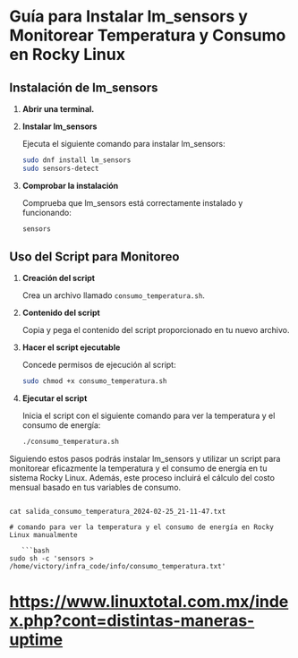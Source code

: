 # Guía para Instalar lm_sensors y Monitorear Temperatura y Consumo en Rocky Linux

## Instalación de lm_sensors

1. **Abrir una terminal.**

2. **Instalar lm_sensors**

   Ejecuta el siguiente comando para instalar lm_sensors:

   ```bash
   sudo dnf install lm_sensors
   sudo sensors-detect
   ```

3. **Comprobar la instalación**

   Comprueba que lm_sensors está correctamente instalado y funcionando:

   ```bash
   sensors
   ```

## Uso del Script para Monitoreo

1. **Creación del script**

   Crea un archivo llamado `consumo_temperatura.sh`.

2. **Contenido del script**

   Copia y pega el contenido del script proporcionado en tu nuevo archivo.

3. **Hacer el script ejecutable**

   Concede permisos de ejecución al script:

   ```bash
   sudo chmod +x consumo_temperatura.sh
   ```

4. **Ejecutar el script**

   Inicia el script con el siguiente comando para ver la temperatura y el consumo de energía:

   ```bash
   ./consumo_temperatura.sh
   ```

Siguiendo estos pasos podrás instalar lm_sensors y utilizar un script para monitorear eficazmente la temperatura y el consumo de energía en tu sistema Rocky Linux. Además, este proceso incluirá el cálculo del costo mensual basado en tus variables de consumo.
```

cat salida_consumo_temperatura_2024-02-25_21-11-47.txt

# comando para ver la temperatura y el consumo de energía en Rocky Linux manualmente

   ```bash
sudo sh -c 'sensors > /home/victory/infra_code/info/consumo_temperatura.txt'
```


# https://www.linuxtotal.com.mx/index.php?cont=distintas-maneras-uptime